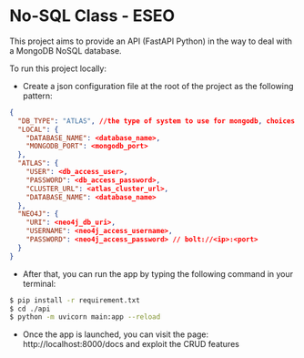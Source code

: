 # No-SQL Class - ESEO

This project aims to provide an API (FastAPI Python) in the way to deal with a MongoDB NoSQL database.

To run this project locally:

- Create a json configuration file at the root of the project as the following pattern:
```json
{
  "DB_TYPE": "ATLAS", //the type of system to use for mongodb, choices : ATLAS, LOCAL
  "LOCAL": {
    "DATABASE_NAME": <database_name>,
    "MONGODB_PORT": <mongodb_port>
  },
  "ATLAS": {
    "USER": <db_access_user>,
    "PASSWORD": <db_access_password>,
    "CLUSTER_URL": <atlas_cluster_url>,
    "DATABASE_NAME": <database_name>
  },
  "NEO4J": {
    "URI": <neo4j_db_uri>,
    "USERNAME": <neo4j_access_username>,
    "PASSWORD": <neo4j_access_password> // bolt://<ip>:<port>
  }
}
```

- After that, you can run the app by typing the following command in your terminal:
```bash
$ pip install -r requirement.txt
$ cd ./api
$ python -m uvicorn main:app --reload
```

- Once the app is launched, you can visit the page: http://localhost:8000/docs and exploit the CRUD features
